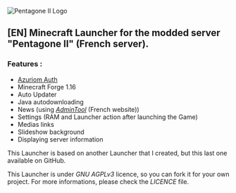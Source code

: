 ![Pentagone II Logo](https://media.discordapp.net/attachments/831549927547994172/847894763473731594/PentagoneII-Logo-RVB.png) 



## **[EN]** Minecraft Launcher for the modded server "Pentagone II" (French server).

### Features :
* [Azuriom Auth](https://azuriom.com/en)
* Minecraft Forge 1.16
* Auto Updater
* Java autodownloading
* News (using *[AdminTool](http://minecraft-launcher.medianewsonline.com)* (French website))
* Settings (RAM and Launcher action after launching the Game)
* Medias links
* Slideshow background
* Displaying server information

This Launcher is based on another Launcher that I created, but this last one available on GitHub.

This Launcher is under *GNU AGPLv3* licence, so you can fork it for your own project. For more informations, please check the *LICENCE* file.
